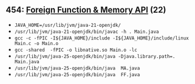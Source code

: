## 454: [Foreign Function & Memory API](https://openjdk.org/jeps/454) (22)

 * `JAVA_HOME=/usr/lib/jvm/java-21-openjdk/`
 * `/usr/lib/jvm/java-21-openjdk/bin/javac -h . Main.java`
 * `gcc -c -fPIC -I${JAVA_HOME}/include -I${JAVA_HOME}/include/linux Main.c -o Main.o`
 * `gcc -shared  -fPIC -o libnative.so Main.o -lc`
 * `/usr/lib/jvm/java-25-openjdk/bin/java -Djava.library.path=. Main.java`
 * `/usr/lib/jvm/java-25-openjdk/bin/java  MA.java`
 * `/usr/lib/jvm/java-25-openjdk/bin/java  FF.java`


